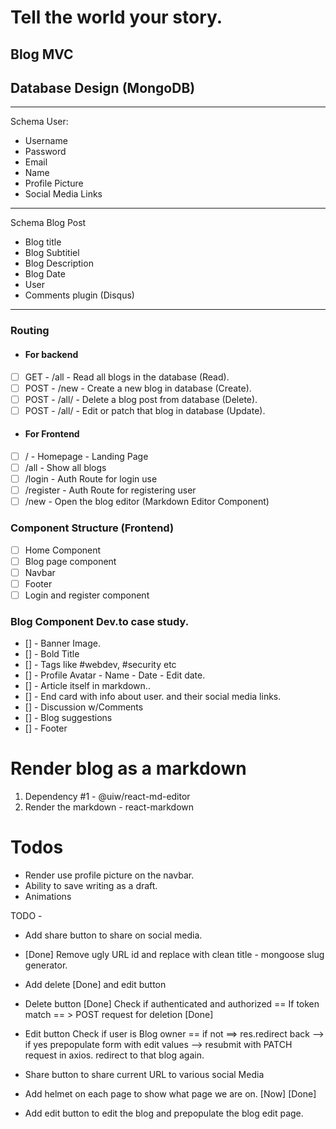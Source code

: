 # Tell the world your story.

## Blog MVC

## Database Design (MongoDB)

<hr>
Schema User:

- Username
- Password
- Email
- Name
- Profile Picture
- Social Media Links

<hr>
Schema Blog Post

- Blog title
- Blog Subtitiel
- Blog Description
- Blog Date
- User
- Comments plugin (Disqus)
<hr>

### Routing

- #### For backend

- [ ] GET - /all - Read all blogs in the database (Read).
- [ ] POST - /new - Create a new blog in database (Create).
- [ ] POST - /all/<blogID> - Delete a blog post from database (Delete).
- [ ] POST - /all/<blogID> - Edit or patch that blog in database (Update).

- #### For Frontend

- [ ] / - Homepage - Landing Page
- [ ] /all - Show all blogs
- [ ] /login - Auth Route for login use
- [ ] /register - Auth Route for registering user
- [ ] /new - Open the blog editor (Markdown Editor Component)

### Component Structure (Frontend)

- [ ] Home Component
- [ ] Blog page component
- [ ] Navbar
- [ ] Footer
- [ ] Login and register component

### Blog Component Dev.to case study.

- [] - Banner Image.
- [] - Bold Title
- [] - Tags like #webdev, #security etc
- [] - Profile Avatar - Name - Date - Edit date.
- [] - Article itself in markdown..
- [] - End card with info about user. and their social media links.
- [] - Discussion w/Comments
- [] - Blog suggestions
- [] - Footer

# Render blog as a markdown

1. Dependency #1 - @uiw/react-md-editor
2. Render the markdown - react-markdown

# Todos

- Render use profile picture on the navbar.
- Ability to save writing as a draft.
- Animations

TODO -

- Add share button to share on social media.
- [Done] Remove ugly URL id and replace with clean title - mongoose slug generator.
- Add delete [Done] and edit button
- Delete button [Done]
  Check if authenticated and authorized == If token match == > POST request for deletion [Done]

- Edit button
  Check if user is Blog owner == if not ==> res.redirect back --> if yes prepopulate form with edit values --> resubmit with PATCH request in axios. redirect to that blog again.

- Share button to share current URL to various social Media 
- Add helmet on each page to show what page we are on. [Now] [Done]
- Add edit button to edit the blog and prepopulate the blog edit page.
